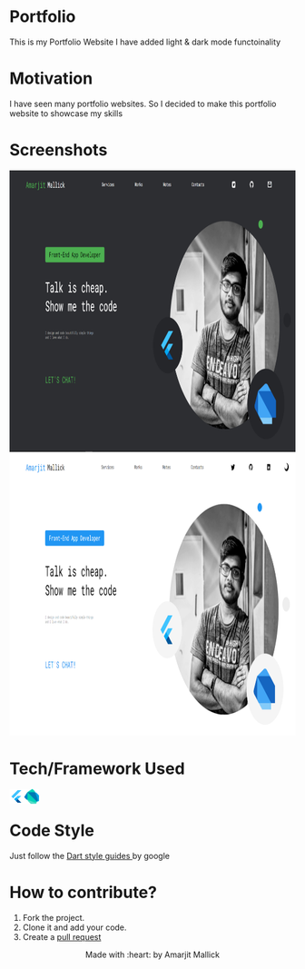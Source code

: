 # Portfolio

This is my Portfolio Website
I have added light & dark mode functoinality

# Motivation 
I have seen many portfolio websites. So I decided to make this portfolio website to showcase my skills

# Screenshots
<p align="center">
<img style="border-width: 0" width="956.5" height="496" src="https://github.com/AmarjitM13/Portfolio/blob/main/assets/images/portfolio.png">
<img style="border-width: 0" width="956.5" height="496" src="https://github.com/AmarjitM13/Portfolio/blob/main/assets/images/portfolio_light.png">
</p>

# Tech/Framework Used

<img align="left" alt="Flutter" width="26px" src="https://github.com/AmarjitM13/AmarjitM13/blob/master/Icons/flutter.png" />
<img align="left" alt="Dart" width="26px" src="https://github.com/AmarjitM13/AmarjitM13/blob/master/Icons/dart.png" />

<br />

# Code Style
Just follow the 
[Dart style guides ](https://dart.dev/guides/language/effective-dart/style) by google

# How to contribute?
1. Fork the project.
1. Clone it and add your code.
1. Create a [pull request](https://docs.github.com/en/github/collaborating-with-issues-and-pull-requests/creating-a-pull-request) 

<p align="center">Made with :heart: by Amarjit Mallick</p>
